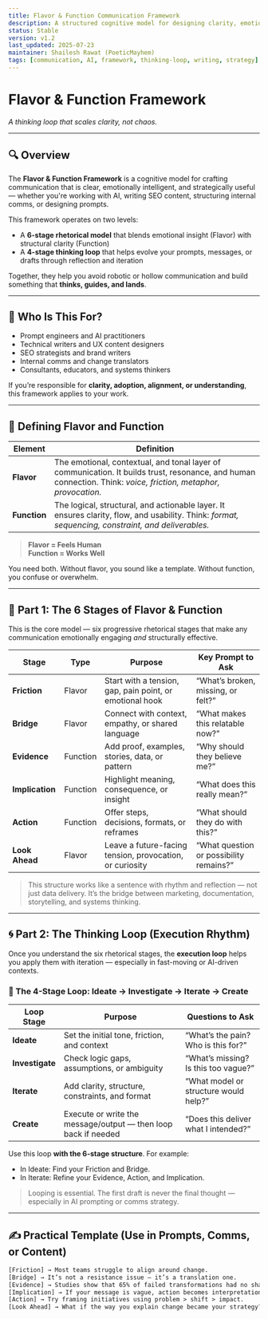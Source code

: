 ```yaml
---
title: Flavor & Function Communication Framework  
description: A structured cognitive model for designing clarity, emotion, and usability across AI, comms, and content.  
status: Stable  
version: v1.2  
last_updated: 2025-07-23  
maintainer: Shailesh Rawat (PoeticMayhem)  
tags: [communication, AI, framework, thinking-loop, writing, strategy]
---
```


# Flavor & Function Framework  
*A thinking loop that scales clarity, not chaos.*

---

## 🔍 Overview

The **Flavor & Function Framework** is a cognitive model for crafting communication that is clear, emotionally intelligent, and strategically useful — whether you're working with AI, writing SEO content, structuring internal comms, or designing prompts.

This framework operates on two levels:
- A **6-stage rhetorical model** that blends emotional insight (Flavor) with structural clarity (Function)
- A **4-stage thinking loop** that helps evolve your prompts, messages, or drafts through reflection and iteration

Together, they help you avoid robotic or hollow communication and build something that **thinks, guides, and lands**.

---

## 🎯 Who Is This For?

- Prompt engineers and AI practitioners  
- Technical writers and UX content designers  
- SEO strategists and brand writers  
- Internal comms and change translators  
- Consultants, educators, and systems thinkers  

If you’re responsible for **clarity, adoption, alignment, or understanding**, this framework applies to your work.

---

## 🧱 Defining Flavor and Function

| Element    | Definition                                                                 |
|------------|---------------------------------------------------------------------------|
| **Flavor** | The emotional, contextual, and tonal layer of communication. It builds trust, resonance, and human connection. Think: *voice, friction, metaphor, provocation.* |
| **Function** | The logical, structural, and actionable layer. It ensures clarity, flow, and usability. Think: *format, sequencing, constraint, and deliverables.* |

> **Flavor = Feels Human**  
> **Function = Works Well**

You need both. Without flavor, you sound like a template. Without function, you confuse or overwhelm.

---

## 🔂 Part 1: The 6 Stages of Flavor & Function

This is the core model — six progressive rhetorical stages that make any communication emotionally engaging *and* structurally effective.

| Stage           | Type       | Purpose                                                  | Key Prompt to Ask                    |
|-----------------|------------|----------------------------------------------------------|--------------------------------------|
| **Friction**     | Flavor     | Start with a tension, gap, pain point, or emotional hook | “What’s broken, missing, or felt?”   |
| **Bridge**       | Flavor     | Connect with context, empathy, or shared language        | “What makes this relatable now?”     |
| **Evidence**     | Function   | Add proof, examples, stories, data, or pattern           | “Why should they believe me?”        |
| **Implication**  | Function   | Highlight meaning, consequence, or insight               | “What does this really mean?”        |
| **Action**       | Function   | Offer steps, decisions, formats, or reframes             | “What should they do with this?”     |
| **Look Ahead**   | Flavor     | Leave a future-facing tension, provocation, or curiosity | “What question or possibility remains?” |

> This structure works like a sentence with rhythm and reflection — not just data delivery. It’s the bridge between marketing, documentation, storytelling, and systems thinking.

---

## 🌀 Part 2: The Thinking Loop (Execution Rhythm)

Once you understand the six rhetorical stages, the **execution loop** helps you apply them with iteration — especially in fast-moving or AI-driven contexts.

### 🔄 The 4-Stage Loop: Ideate → Investigate → Iterate → Create

| Loop Stage     | Purpose                                                               | Questions to Ask                            |
|----------------|-----------------------------------------------------------------------|---------------------------------------------|
| **Ideate**     | Set the initial tone, friction, and context                          | “What’s the pain? Who is this for?”         |
| **Investigate**| Check logic gaps, assumptions, or ambiguity                          | “What’s missing? Is this too vague?”        |
| **Iterate**    | Add clarity, structure, constraints, and format                      | “What model or structure would help?”       |
| **Create**     | Execute or write the message/output — then loop back if needed       | “Does this deliver what I intended?”        |

Use this loop **with the 6-stage structure**. For example:  
- In Ideate: Find your Friction and Bridge.  
- In Iterate: Refine your Evidence, Action, and Implication.

> Looping is essential. The first draft is never the final thought — especially in AI prompting or comms strategy.

---

## ✍️ Practical Template (Use in Prompts, Comms, or Content)

```txt
[Friction] → Most teams struggle to align around change.  
[Bridge] → It’s not a resistance issue — it’s a translation one.  
[Evidence] → Studies show that 65% of failed transformations had no shared language.  
[Implication] → If your message is vague, action becomes interpretation.  
[Action] → Try framing initiatives using problem > shift > impact.  
[Look Ahead] → What if the way you explain change became your strategy?